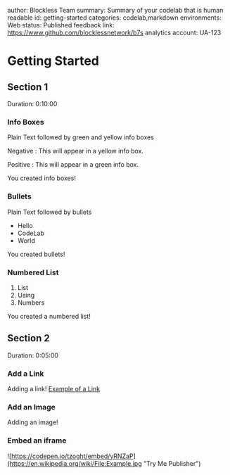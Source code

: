 author: Blockless Team
summary: Summary of your codelab that is human readable
id: getting-started
categories: codelab,markdown
environments: Web
status: Published
feedback link: https://www.github.com/blocklessnetwork/b7s
analytics account: UA-123

# Getting Started

## Section 1
Duration: 0:10:00

### Info Boxes

Plain Text followed by green and yellow info boxes

Negative
: This will appear in a yellow info box.

Positive
: This will appear in a green info box.

You created info boxes!

### Bullets

Plain Text followed by bullets

- Hello
- CodeLab
- World

You created bullets!

### Numbered List

1. List
1. Using
1. Numbers

You created a numbered list!


## Section 2
Duration: 0:05:00

### Add a Link
Adding a link!
[Example of a Link](https://www.google.com)

### Add an Image
Adding an image!

### Embed an iframe
![https://codepen.io/tzoght/embed/yRNZaP](https://en.wikipedia.org/wiki/File:Example.jpg "Try Me Publisher")